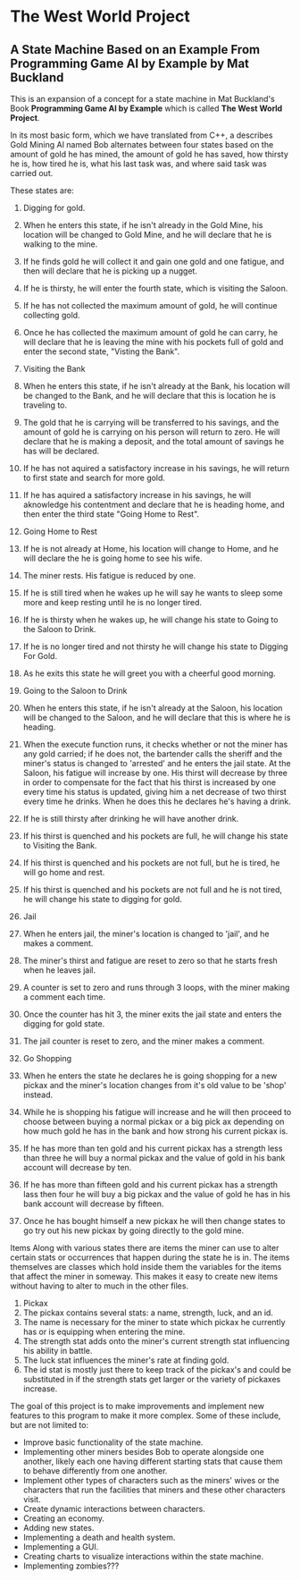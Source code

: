 # **The West World Project**
## A State Machine Based on an Example From **Programming Game AI by Example** by Mat Buckland

This is an expansion of a concept for a state machine in Mat Buckland's Book **Programming Game AI by Example** which
is called **The West World Project**.

In its most basic form, which we have translated from C++, a describes Gold Mining AI named Bob alternates between four states 
based on the amount of gold he has mined, the amount of gold he has saved, how thirsty he is, how tired he is,
what his last task was, and where said task was carried out. 

These states are:

1. Digging for gold.
  1. When he enters this state, if he isn't already in the Gold Mine, his location will be changed to Gold Mine, and he 
will declare that he is walking to the mine.
  2. If he finds gold he will collect it and gain one gold and one fatigue, and then will declare that he is picking up
 a nugget.
  3. If he is thirsty, he will enter the fourth state, which is visiting the Saloon.
  4. If he has not collected the maximum amount of gold, he will continue collecting gold.
  5. Once he has collected the maximum amount of gold he can carry, he will declare that he is leaving the mine with 
his pockets full of gold and enter the second state, "Visting the Bank".

2. Visiting the Bank
  1. When he enters this state, if he isn't already at the Bank, his location will be changed to the Bank, and he will
declare that this is location he is traveling to.
  2. The gold that he is carrying will be transferred to his savings, and the amount of gold he is carrying on his
person will return to zero. He will declare that he is making a deposit, and the total amount of savings he has will be 
declared.
  3. If he has not aquired a satisfactory increase in his savings, he will return to first state and search for more
gold.
  4. If he has aquired a satisfactory increase in his savings, he will aknowledge his contentment and declare that he
is heading home, and then enter the third state "Going Home to Rest".

3. Going Home to Rest 
  1. If he is not already at Home, his location will change to Home, and he will declare the he is going home to see
his wife.
  2. The miner rests. His fatigue is reduced by one.
  3. If he is still tired when he wakes up he will say he wants to sleep some more and keep resting until he is no 
longer tired.
  4. If he is thirsty when he wakes up, he will change his state to Going to the Saloon to Drink.
  5. If he is no longer tired and not thirsty he will change his state to Digging For Gold.
  6. As he exits this state he will greet you with a cheerful good morning.

4. Going to the Saloon to Drink
  1. When he enters this state, if he isn't already at the Saloon, his location will be changed to the Saloon, and he 
will declare that this is where he is heading.
  2. When the execute function runs, it checks whether or not the miner has any gold carried; if he does not, the
  bartender calls the sheriff and the miner's status is changed to 'arrested' and he enters the jail state.
  At the Saloon, his fatigue will increase by one. His thirst will decrease by three in order to compensate for the
fact that his thirst is increased by one every time his status is updated, giving him a net decrease of two thirst
every time he drinks. When he does this he declares he's having a drink.
  3. If he is still thirsty after drinking he will have another drink.
  4. If his thirst is quenched and his pockets are full, he will change his state to Visiting the Bank.
  5. If his thirst is quenched and his pockets are not full, but he is tired, he will go home and rest.
  6. If his thirst is quenched and his pockets are not full and he is not tired, he will change his state to digging 
for gold.

5. Jail
  1. When he enters jail, the miner's location is changed to 'jail', and he makes a comment.
  2. The miner's thirst and fatigue are reset to zero so that he starts fresh when he leaves jail.
  3. A counter is set to zero and runs through 3 loops, with the miner making a comment each time.
  4. Once the counter has hit 3, the miner exits the jail state and enters the digging for gold state.
  5. The jail counter is reset to zero, and the miner makes a comment.

6. Go Shopping
  1. When he enters the state he declares he is going shopping for a new pickax and the miner's location changes from
  it's old value to be 'shop' instead.
  2. While he is shopping his fatigue will increase and he will then proceed to choose between buying a normal pickax
  or a big pick ax depending on how much gold he has in the bank and how strong his current pickax is.
  3. If he has more than ten gold and his current pickax has a strength less than three he will buy a normal pickax and
  the value of gold in his bank account will decrease by ten.
  4. If he has more than fifteen gold and his current pickax has a strength lass then four he will buy a big pickax and
  the value of gold he has in his bank account will decrease by fifteen.
  5. Once he has bought himself a new pickax he will then change states to go try out his new pickax by going directly
  to the gold mine.

Items
Along with various states there are items the miner can use to alter certain stats or occurrences that happen during
the state he is in. The items themselves are classes which hold inside them the variables for the items that affect the
miner in someway. This makes it easy to create new items without having to alter to much in the other files.

1. Pickax
  1. The pickax contains several stats: a name, strength, luck, and an id.
  2. The name is necessary for the miner to state which pickax he currently has or is equipping when entering the mine.
  3. The strength stat adds onto the miner's current strength stat influencing his ability in battle.
  4. The luck stat influences the miner's rate at finding gold.
  5. The id stat is mostly just there to keep track of the pickax's and could be substituted in if the strength stats
  get larger or the variety of pickaxes increase.


The goal of this project is to make improvements and implement new features to this program to make it more complex.
Some of these include, but are not limited to:
* Improve basic functionality of the state machine.
* Implementing other miners besides Bob to operate alongside one another, likely each one having different starting
stats that cause them to behave differently from one another.
* Implement other types of characters such as the miners' wives or the characters that run the facilities that miners and 
these other characters visit. 
* Create dynamic interactions between characters.
* Creating an economy.
* Adding new states.
* Implementing a death and health system.
* Implementing a GUI.
* Creating charts to visualize interactions within the state machine.
* Implementing zombies???